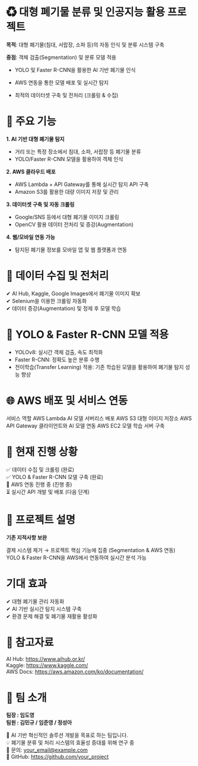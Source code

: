# ♻ 대형 폐기물 분류 및 인공지능 활용 프로젝트

**목적**: 대형 폐기물(침대, 서랍장, 소파 등)의 자동 인식 및 분류 시스템 구축<br>

**중점**: 객체 검출(Segmentation) 및 분류 모델 적용<br>
- YOLO 및 Faster R-CNN을 활용한 AI 기반 폐기물 인식<br>

- AWS 연동을 통한 모델 배포 및 실시간 탐지<br>

- 최적의 데이터셋 구축 및 전처리 (크롤링 & 수집)<br>

# 📌 주요 기능
**1. AI 기반 대형 폐기물 탐지**
- 거리 또는 특정 장소에서 침대, 소파, 서랍장 등 폐기물 분류
- YOLO/Faster R-CNN 모델을 활용하여 객체 인식
  
**2. AWS 클라우드 배포**
- AWS Lambda + API Gateway를 통해 실시간 탐지 API 구축
- Amazon S3를 활용한 대량 이미지 저장 및 관리
  
**3. 데이터셋 구축 및 자동 크롤링**
- Google/SNS 등에서 대형 폐기물 이미지 크롤링
- OpenCV 활용 데이터 전처리 및 증강(Augmentation)
  
**4. 웹/모바일 연동 가능**
- 탐지된 폐기물 정보를 모바일 앱 및 웹 플랫폼과 연동
  
# 📂 데이터 수집 및 전처리
✔ AI Hub, Kaggle, Google Images에서 폐기물 이미지 확보  
✔ Selenium을 이용한 크롤링 자동화  
✔ 데이터 증강(Augmentation) 및 정제 후 모델 학습  

# 🚀 YOLO & Faster R-CNN 모델 적용  
- YOLOv8: 실시간 객체 검출, 속도 최적화  
- Faster R-CNN: 정확도 높은 분류 수행  
- 전이학습(Transfer Learning) 적용: 기존 학습된 모델을 활용하여 폐기물 탐지 성능 향상  
# 🌐 AWS 배포 및 서비스 연동
서비스	역할
AWS Lambda	AI 모델 서버리스 배포
AWS S3	대형 이미지 저장소
AWS API Gateway	클라이언트와 AI 모델 연동
AWS EC2	모델 학습 서버 구축
# 📌 현재 진행 상황  
✅ 데이터 수집 및 크롤링 (완료)  
✅ YOLO & Faster R-CNN 모델 구축 (완료)  
🔄 AWS 연동 진행 중 (진행 중)  
⏳ 실시간 API 개발 및 배포 (다음 단계) 

# 📜 프로젝트 설명
**기존 지적사항 보완**

결제 시스템 제거 → 프로젝트 핵심 기능에 집중 (Segmentation & AWS 연동)  
YOLO & Faster R-CNN을 AWS에서 연동하여 실시간 분석 가능  
# 기대 효과
✔ 대형 폐기물 관리 자동화  
✔ AI 기반 실시간 탐지 시스템 구축  
✔ 환경 문제 해결 및 폐기물 재활용 활성화  

# 📎 참고자료
AI Hub: https://www.aihub.or.kr/  
Kaggle: https://www.kaggle.com/  
AWS Docs: https://aws.amazon.com/ko/documentation/  
# 👥 팀 소개
**팀장 :  임도영**  
**팀원 : 김민규 / 임준영 / 정성아**  

🚀 AI 기반 혁신적인 솔루션 개발을 목표로 하는 팀입니다.<br>
💡 폐기물 분류 및 처리 시스템의 효율성 증대를 위해 연구 중<br>
📩 문의: your_email@example.com<br>
📌 GitHub: https://github.com/your_project<br>

